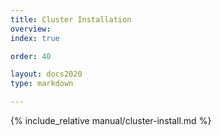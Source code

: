 ```yaml
---
title: Cluster Installation
overview: 
index: true

order: 40 

layout: docs2020
type: markdown

---
```


{% include_relative manual/cluster-install.md %}
